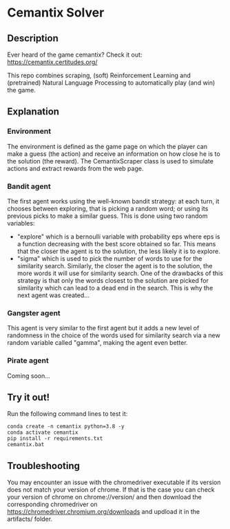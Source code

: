 # Cemantix Solver

## Description
Ever heard of the game cemantix? Check it out: https://cemantix.certitudes.org/

This repo combines scraping, (soft) Reinforcement Learning and (pretrained) Natural Language Processing to automatically play (and win) the game.

## Explanation
### Environment
The environment is defined as the game page on which the player can make a guess (the action) and receive an information on how close he is to the solution (the reward).
The CemantixScraper class is used to simulate actions and extract rewards from the web page.

### Bandit agent
The first agent works using the well-known bandit strategy: at each turn, it chooses between exploring, that is picking a random word; or using its previous picks to make a similar guess.
This is done using two random variables:
- "explore" which is a bernoulli variable with probability eps where eps is a function decreasing with the best score obtained so far. This means that the closer the agent is to the solution, the less likely it is to explore.
- "sigma" which is used to pick the number of words to use for the similarity search. Similarly, the closer the agent is to the solution, the more words it will use for similarity search.
One of the drawbacks of this strategy is that only the words closest to the solution are picked for similarity which can lead to a dead end in the search. This is why the next agent was created...

### Gangster agent
This agent is very similar to the first agent but it adds a new level of randomness in the choice of the words used for similarity search via a new random variable called "gamma", making the agent even better.

### Pirate agent
Coming soon...

## Try it out!
Run the following command lines to test it:
```
conda create -n cemantix python=3.8 -y
conda activate cemantix
pip install -r requirements.txt
cemantix.bat
```

## Troubleshooting
You may encounter an issue with the chromedriver executable if its version does not match your version of chrome.
If that is the case you can check your version of chrome on chrome://version/ and then download the corresponding chromedriver on https://chromedriver.chromium.org/downloads and updload it in the artifacts/ folder.

